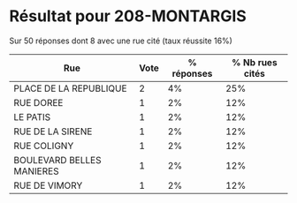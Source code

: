 # Résultat pour 208-MONTARGIS

Sur 50 réponses dont 8 avec une rue cité (taux réussite 16%)

| Rue | Vote | % réponses | % Nb rues cités|
|-----|------|------------|----------------|
| PLACE DE LA REPUBLIQUE | 2 | 4% | 25%|
| RUE DOREE | 1 | 2% | 12%|
| LE PATIS | 1 | 2% | 12%|
| RUE DE LA SIRENE | 1 | 2% | 12%|
| RUE COLIGNY | 1 | 2% | 12%|
| BOULEVARD BELLES MANIERES | 1 | 2% | 12%|
| RUE DE VIMORY | 1 | 2% | 12%|
